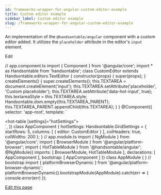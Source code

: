 ```yaml
---
id: frameworks-wrapper-for-angular-custom-editor-example
title: Custom editor example
sidebar_label: Custom editor example
slug: /frameworks-wrapper-for-angular-custom-editor-example
---
```


An implementation of the `@handsontable/angular` component with a custom editor added. It utilizes the `placeholder` attribute in the editor's `input` element.

<app-root></app-root>

Edit

// app.component.ts import { Component } from '@angular/core'; import \* as Handsontable from 'handsontable'; class CustomEditor extends Handsontable.editors.TextEditor { constructor(props) { super(props); } createElements() { super.createElements(); this.TEXTAREA = document.createElement('input'); this.TEXTAREA.setAttribute('placeholder', 'Custom placeholder'); this.TEXTAREA.setAttribute('data-hot-input', true); this.textareaStyle = this.TEXTAREA.style; Handsontable.dom.empty(this.TEXTAREA\_PARENT); this.TEXTAREA\_PARENT.appendChild(this.TEXTAREA); } } @Component({ selector: 'app-root', template: \` <div class="hot"> <hot-table \[settings\]="hotSettings"></hot-table> </div> \`, }) class AppComponent { hotSettings: Handsontable.GridSettings = { startRows: 5, columns: \[ { editor: CustomEditor } \], colHeaders: true, colWidths: 200 }; } // app.module.ts import { NgModule } from '@angular/core'; import { BrowserModule } from '@angular/platform-browser'; import { HotTableModule } from '@handsontable/angular'; @NgModule({ imports: \[ BrowserModule, HotTableModule \], declarations: \[ AppComponent \], bootstrap: \[ AppComponent \] }) class AppModule { } // bootstrap import { platformBrowserDynamic } from '@angular/platform-browser-dynamic'; platformBrowserDynamic().bootstrapModule(AppModule).catch(err => { console.error(err) });

[Edit this page](https://github.com/handsontable/docs/edit/8.2.0/tutorials/wrapper-for-angular-examples.html)
